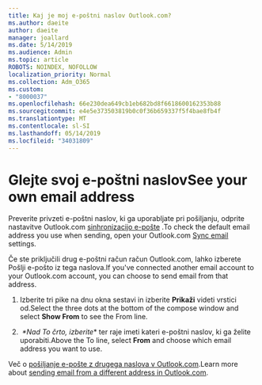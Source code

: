 ```yaml
---
title: Kaj je moj e-poštni naslov Outlook.com?
ms.author: daeite
author: daeite
manager: joallard
ms.date: 5/14/2019
ms.audience: Admin
ms.topic: article
ROBOTS: NOINDEX, NOFOLLOW
localization_priority: Normal
ms.collection: Adm_O365
ms.custom:
- "8000037"
ms.openlocfilehash: 66e230dea649cb1eb682bd8f6618600162353b88
ms.sourcegitcommit: e4e5e373503819b0c0f36b659337f5f4bae8fb4f
ms.translationtype: MT
ms.contentlocale: sl-SI
ms.lasthandoff: 05/14/2019
ms.locfileid: "34031809"
---
```

# <a name="see-your-own-email-address"></a><span data-ttu-id="37438-102">Glejte svoj e-poštni naslov</span><span class="sxs-lookup"><span data-stu-id="37438-102">See your own email address</span></span>

<span data-ttu-id="37438-103">Preverite privzeti e-poštni naslov, ki ga uporabljate pri pošiljanju, odprite nastavitve Outlook.com [sinhronizacijo e-pošte](https://outlook.live.com/mail/options/mail/accounts) .</span><span class="sxs-lookup"><span data-stu-id="37438-103">To check the default email address you use when sending, open your Outlook.com [Sync email](https://outlook.live.com/mail/options/mail/accounts) settings.</span></span>

<span data-ttu-id="37438-104">Če ste priključili drug e-poštni račun račun Outlook.com, lahko izberete Pošlji e-pošto iz tega naslova.</span><span class="sxs-lookup"><span data-stu-id="37438-104">If you've connected another email account to your Outlook.com account, you can choose to send email from that address.</span></span>

1. <span data-ttu-id="37438-105">Izberite tri pike na dnu okna sestavi in izberite **Prikaži** videti vrstici od.</span><span class="sxs-lookup"><span data-stu-id="37438-105">Select the three dots at the bottom of the compose window and select **Show From** to see the From line.</span></span>

2. <span data-ttu-id="37438-106"> *\*Nad To črto, izberite** ter raje imeti kateri e-poštni naslov, ki ga želite uporabiti.</span><span class="sxs-lookup"><span data-stu-id="37438-106">Above the To line, select **From** and choose which email address you want to use.</span></span>

<span data-ttu-id="37438-107">Več o [pošiljanje e-pošte z drugega naslova v Outlook.com](https://support.office.com/article/ccba89cb-141c-4a36-8c56-6d16a8556d2e).</span><span class="sxs-lookup"><span data-stu-id="37438-107">Learn more about [sending email from a different address in Outlook.com](https://support.office.com/article/ccba89cb-141c-4a36-8c56-6d16a8556d2e).</span></span>